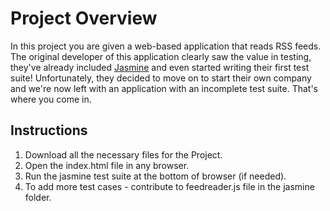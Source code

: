 # Project Overview

In this project you are given a web-based application that reads RSS feeds. The original developer of this application clearly saw the value in testing, they've already included [Jasmine](http://jasmine.github.io/) and even started writing their first test suite! Unfortunately, they decided to move on to start their own company and we're now left with an application with an incomplete test suite. That's where you come in.


## Instructions
1. Download all the necessary files for the Project.
2. Open the index.html file in any browser.
3. Run the jasmine test suite at the bottom of browser (if needed).
4. To add more test cases - contribute to feedreader.js file in the jasmine folder.
